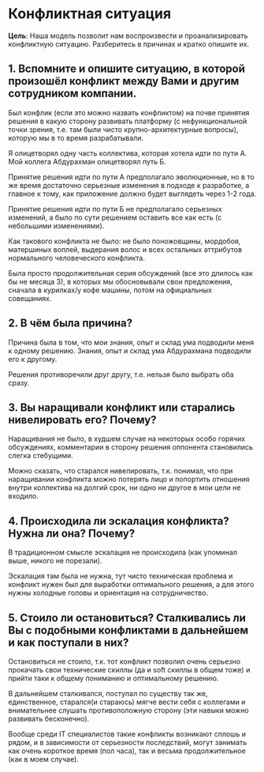 # Конфликтная ситуация

**Цель**: Наша модель позволит нам воспроизвести и проанализировать конфликтную
ситуацию. Разберитесь в причинах и кратко опишите их.

## 1. Вспомните и опишите ситуацию, в которой произошёл конфликт между Вами и другим сотрудником компании.

Был конфлик (если это можно назвать конфликтом) на почве принятия решения в
какую сторону развивать платформу (с нефункциональной точки зрения, т.е. там были
чисто крупно-архитектурные вопросы), которую мы в то время разрабатывали.

Я олицетворял одну часть коллектива, которая хотела идти по пути А. Мой коллега
Абдурахман олицетворял путь Б.

Принятие решения идти по пути А предполагало эволюционные, но в то же время достаточно
серьезные изменения в подходе к разработке, а главное к тому, как приложение должно
будет выглядеть через 1-2 года.

Принятие решения идти по пути Б не предполагало серьезных изменений, а было по сути
решением оставить все как есть (с небольшими изменениями).

Как такового конфликта не было: не было поножовщины, мордобоя, матершиных воплей,
выдерания волос и всех остальных аттрибутов нормального человеческого конфликта.

Была просто продолжительная серия обсуждений (все это длилось как бы не месяца 3),
в которых мы обосновывали свои предложения, сначала в курилках/у кофе машины, потом
на официальных совещаниях.

## 2. В чём была причина?

Причина была в том, что мои знания, опыт и склад ума подводили меня к одному
решению. Знания, опыт и склад ума Абдурахмана подводили его к другому.

Решения противоречили друг другу, т.е. нельзя было выбрать оба сразу.

## 3. Вы наращивали конфликт или старались нивелировать его? Почему?

Наращивания не было, в худшем случае на некоторых особо горячих обсуждениях,
комментарии в сторону решения оппонента становились слегка стебущими.

Можно сказать, что старался нивелировать, т.к. понимал, что при наращивании
конфликта можно потерять лицо и попортить отношения внутри коллектива на долгий
срок, ни одно ни другое в мои цели не входило.

## 4. Происходила ли эскалация конфликта? Нужна ли она? Почему?

В традиционном смысле эскалация не происходила (как упоминал выше, никого
не порезали).

Эскалация там была не нужна, тут чисто техническая проблема и конфликт нужен был
для выработки оптимального решения, а для этого нужны холодные головы и
ориентация на сотрудничество.

## 5. Стоило ли остановиться? Сталкивались ли Вы с подобными конфликтами в дальнейшем и как поступали в них?

Остановиться не стоило, т.к. тот конфликт позволил очень серьезно прокачать свои
технические скиллы (да и soft скиллы в общем тоже) и прийти таки к общему пониманию
и оптимальному решению.

В дальнейшем сталкивался, поступал по существу так же, единственное, старался(и стараюсь)
мягче вести себя с коллегами и внимательнее слушать противоположную сторону (эти
навыки можно развивать бесконечно).

Вообще среди IT специалистов такие конфликты возникают сплошь и рядом, и в зависимости
от серьезности последствий, могут занимать как очень короткое время (пол часа),
так и весьма продолжительное (как в моем случае).
